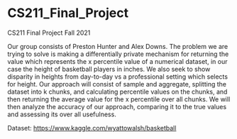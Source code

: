 # CS211_Final_Project
CS211 Final Project Fall 2021

Our group consists of Preston Hunter and Alex Downs. The problem we are trying to solve is making a differentially private mechanism for returning the value which represents the x percentile value of a numerical dataset, in our case the height of basketball players in inches. We also seek to show disparity in heights from day-to-day vs a professional setting which selects for height. Our approach will consist of sample and aggregate, splitting the dataset into k chunks, and calculating percentile values on the chunks, and then returning the average value for the x percentile over all chunks. We will then analyze the accuracy of our approach, comparing it to the true values and assessing its over all usefulness. 

Dataset: https://www.kaggle.com/wyattowalsh/basketball
